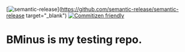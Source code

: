 [![semantic-release](https://img.shields.io/badge/%20%20%F0%9F%93%A6%F0%9F%9A%80-semantic--release-e10079.svg?style=flat-square)](https://github.com/semantic-release/semantic-release target="_blank") [![Commitizen friendly](https://img.shields.io/badge/commitizen-friendly-brightgreen.svg?style=flat-square)](http://commitizen.github.io/cz-cli/)

# BMinus is my testing repo.

```Please ignore this.
